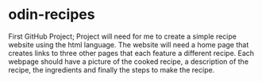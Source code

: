 # odin-recipes
First GitHub Project; 
Project will need for me to create a simple recipe website using the html language.
The website will need a home page that creates links to three other pages that each feature a different recipe.
Each webpage should have a picture of the cooked recipe, a description of the recipe, the ingredients and finally the steps to make the recipe.
